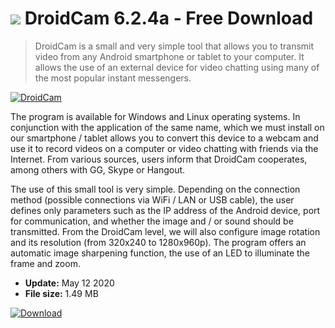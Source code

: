 # ![](https://cdn.softexe.net/static/icon/win.gif) DroidCam 6.2.4a - Free Download

> DroidCam is a small and very simple tool that allows you to transmit video from any Android smartphone or tablet to your computer. It allows the use of an external device for video chatting using many of the most popular instant messengers.

[![DroidCam](https://gallery.dpcdn.pl/imgc/Tools/17930/g_-_420x350_1.5_-_x20130723230917_00.png)](https://softexe.net/win/hobbies-lifestyle/mobile/droidcam:pbbcd.html)

The program is available for Windows and Linux operating systems. In conjunction with the application of the same name, which we must install on our smartphone / tablet allows you to convert this device to a webcam and use it to record videos on a computer or video chatting with friends via the Internet. From various sources, users inform that DroidCam cooperates, among others with GG, Skype or Hangout.
 
 The use of this small tool is very simple. Depending on the connection method (possible connections via WiFi / LAN or USB cable), the user defines only parameters such as the IP address of the Android device, port for communication, and whether the image and / or sound should be transmitted. From the DroidCam level, we will also configure image rotation and its resolution (from 320x240 to 1280x960p). The program offers an automatic image sharpening function, the use of an LED to illuminate the frame and zoom.


- **Update:** May 12 2020
- **File size:** 1.49 MB

[![Download](https://cdn.softexe.net/static/img/download.png)](https://softexe.net/win/hobbies-lifestyle/mobile/droidcam:pbbcd.html)

